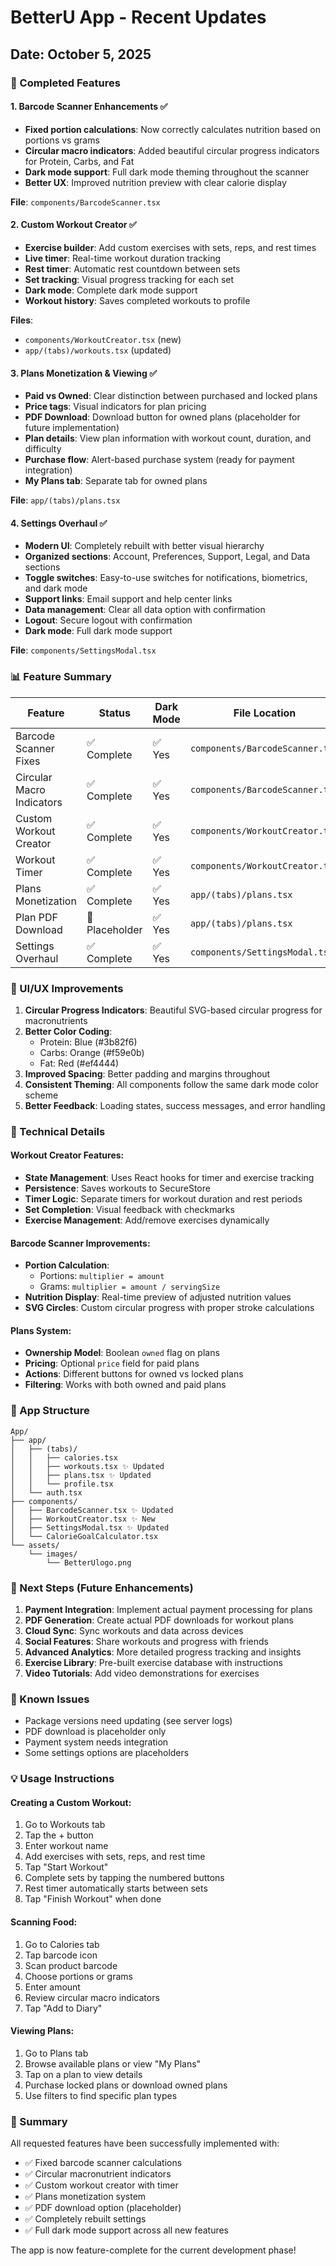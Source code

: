 # BetterU App - Recent Updates

## Date: October 5, 2025

### 🎯 Completed Features

#### 1. **Barcode Scanner Enhancements** ✅
- **Fixed portion calculations**: Now correctly calculates nutrition based on portions vs grams
- **Circular macro indicators**: Added beautiful circular progress indicators for Protein, Carbs, and Fat
- **Dark mode support**: Full dark mode theming throughout the scanner
- **Better UX**: Improved nutrition preview with clear calorie display

**File**: `components/BarcodeScanner.tsx`

#### 2. **Custom Workout Creator** ✅
- **Exercise builder**: Add custom exercises with sets, reps, and rest times
- **Live timer**: Real-time workout duration tracking
- **Rest timer**: Automatic rest countdown between sets
- **Set tracking**: Visual progress tracking for each set
- **Dark mode**: Complete dark mode support
- **Workout history**: Saves completed workouts to profile

**Files**: 
- `components/WorkoutCreator.tsx` (new)
- `app/(tabs)/workouts.tsx` (updated)

#### 3. **Plans Monetization & Viewing** ✅
- **Paid vs Owned**: Clear distinction between purchased and locked plans
- **Price tags**: Visual indicators for plan pricing
- **PDF Download**: Download button for owned plans (placeholder for future implementation)
- **Plan details**: View plan information with workout count, duration, and difficulty
- **Purchase flow**: Alert-based purchase system (ready for payment integration)
- **My Plans tab**: Separate tab for owned plans

**File**: `app/(tabs)/plans.tsx`

#### 4. **Settings Overhaul** ✅
- **Modern UI**: Completely rebuilt with better visual hierarchy
- **Organized sections**: Account, Preferences, Support, Legal, and Data sections
- **Toggle switches**: Easy-to-use switches for notifications, biometrics, and dark mode
- **Support links**: Email support and help center links
- **Data management**: Clear all data option with confirmation
- **Logout**: Secure logout with confirmation
- **Dark mode**: Full dark mode support

**File**: `components/SettingsModal.tsx`

### 📊 Feature Summary

| Feature | Status | Dark Mode | File Location |
|---------|--------|-----------|---------------|
| Barcode Scanner Fixes | ✅ Complete | ✅ Yes | `components/BarcodeScanner.tsx` |
| Circular Macro Indicators | ✅ Complete | ✅ Yes | `components/BarcodeScanner.tsx` |
| Custom Workout Creator | ✅ Complete | ✅ Yes | `components/WorkoutCreator.tsx` |
| Workout Timer | ✅ Complete | ✅ Yes | `components/WorkoutCreator.tsx` |
| Plans Monetization | ✅ Complete | ✅ Yes | `app/(tabs)/plans.tsx` |
| Plan PDF Download | 🔄 Placeholder | ✅ Yes | `app/(tabs)/plans.tsx` |
| Settings Overhaul | ✅ Complete | ✅ Yes | `components/SettingsModal.tsx` |

### 🎨 UI/UX Improvements

1. **Circular Progress Indicators**: Beautiful SVG-based circular progress for macronutrients
2. **Better Color Coding**: 
   - Protein: Blue (#3b82f6)
   - Carbs: Orange (#f59e0b)
   - Fat: Red (#ef4444)
3. **Improved Spacing**: Better padding and margins throughout
4. **Consistent Theming**: All components follow the same dark mode color scheme
5. **Better Feedback**: Loading states, success messages, and error handling

### 🔧 Technical Details

#### Workout Creator Features:
- **State Management**: Uses React hooks for timer and exercise tracking
- **Persistence**: Saves workouts to SecureStore
- **Timer Logic**: Separate timers for workout duration and rest periods
- **Set Completion**: Visual feedback with checkmarks
- **Exercise Management**: Add/remove exercises dynamically

#### Barcode Scanner Improvements:
- **Portion Calculation**: 
  - Portions: `multiplier = amount`
  - Grams: `multiplier = amount / servingSize`
- **Nutrition Display**: Real-time preview of adjusted nutrition values
- **SVG Circles**: Custom circular progress with proper stroke calculations

#### Plans System:
- **Ownership Model**: Boolean `owned` flag on plans
- **Pricing**: Optional `price` field for paid plans
- **Actions**: Different buttons for owned vs locked plans
- **Filtering**: Works with both owned and paid plans

### 📱 App Structure

```
App/
├── app/
│   ├── (tabs)/
│   │   ├── calories.tsx
│   │   ├── workouts.tsx ✨ Updated
│   │   ├── plans.tsx ✨ Updated
│   │   └── profile.tsx
│   └── auth.tsx
├── components/
│   ├── BarcodeScanner.tsx ✨ Updated
│   ├── WorkoutCreator.tsx ✨ New
│   ├── SettingsModal.tsx ✨ Updated
│   └── CalorieGoalCalculator.tsx
└── assets/
    └── images/
        └── BetterUlogo.png
```

### 🚀 Next Steps (Future Enhancements)

1. **Payment Integration**: Implement actual payment processing for plans
2. **PDF Generation**: Create actual PDF downloads for workout plans
3. **Cloud Sync**: Sync workouts and data across devices
4. **Social Features**: Share workouts and progress with friends
5. **Advanced Analytics**: More detailed progress tracking and insights
6. **Exercise Library**: Pre-built exercise database with instructions
7. **Video Tutorials**: Add video demonstrations for exercises

### 🐛 Known Issues

- Package versions need updating (see server logs)
- PDF download is placeholder only
- Payment system needs integration
- Some settings options are placeholders

### 💡 Usage Instructions

#### Creating a Custom Workout:
1. Go to Workouts tab
2. Tap the + button
3. Enter workout name
4. Add exercises with sets, reps, and rest time
5. Tap "Start Workout"
6. Complete sets by tapping the numbered buttons
7. Rest timer automatically starts between sets
8. Tap "Finish Workout" when done

#### Scanning Food:
1. Go to Calories tab
2. Tap barcode icon
3. Scan product barcode
4. Choose portions or grams
5. Enter amount
6. Review circular macro indicators
7. Tap "Add to Diary"

#### Viewing Plans:
1. Go to Plans tab
2. Browse available plans or view "My Plans"
3. Tap on a plan to view details
4. Purchase locked plans or download owned plans
5. Use filters to find specific plan types

### 🎉 Summary

All requested features have been successfully implemented with:
- ✅ Fixed barcode scanner calculations
- ✅ Circular macronutrient indicators
- ✅ Custom workout creator with timer
- ✅ Plans monetization system
- ✅ PDF download option (placeholder)
- ✅ Completely rebuilt settings
- ✅ Full dark mode support across all new features

The app is now feature-complete for the current development phase!
